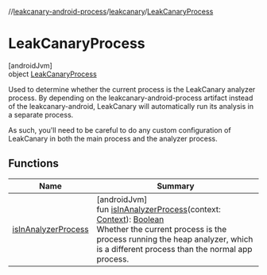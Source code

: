 //[leakcanary-android-process](../../../index.md)/[leakcanary](../index.md)/[LeakCanaryProcess](index.md)

# LeakCanaryProcess

[androidJvm]\
object [LeakCanaryProcess](index.md)

Used to determine whether the current process is the LeakCanary analyzer process. By depending on the leakcanary-android-process artifact instead of the leakcanary-android, LeakCanary will automatically run its analysis in a separate process.

As such, you'll need to be careful to do any custom configuration of LeakCanary in both the main process and the analyzer process.

## Functions

| Name | Summary |
|---|---|
| [isInAnalyzerProcess](is-in-analyzer-process.md) | [androidJvm]<br>fun [isInAnalyzerProcess](is-in-analyzer-process.md)(context: [Context](https://developer.android.com/reference/kotlin/android/content/Context.html)): [Boolean](https://kotlinlang.org/api/latest/jvm/stdlib/kotlin/-boolean/index.html)<br>Whether the current process is the process running the heap analyzer, which is a different process than the normal app process. |
